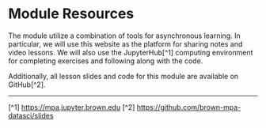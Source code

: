 # Module Resources

The module utilize a combination of tools for asynchronous learning. In particular, we will use this website as the platform for sharing notes and video lessons. We will also use the JupyterHub[^1] computing environment for completing exercises and following along with the code. 

Additionally, all lesson slides and code for this module are available on GitHub[^2].

---
[^1] https://mpa.jupyter.brown.edu
[^2] https://github.com/brown-mpa-datasci/slides